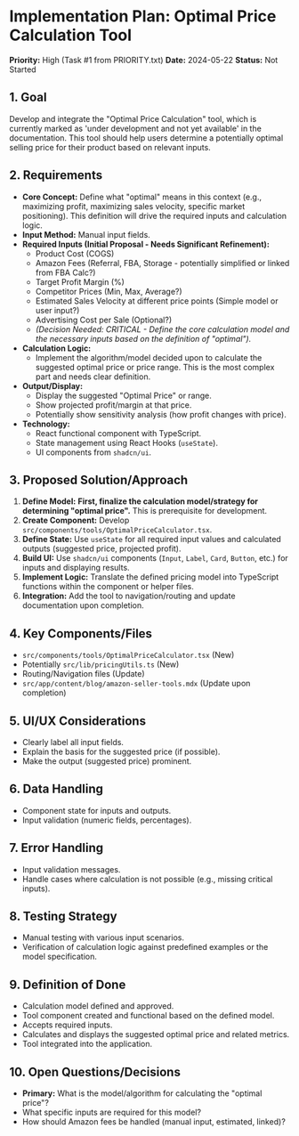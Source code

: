 # Implementation Plan: Optimal Price Calculation Tool

**Priority:** High (Task #1 from PRIORITY.txt)
**Date:** 2024-05-22
**Status:** Not Started

## 1. Goal

Develop and integrate the "Optimal Price Calculation" tool, which is currently marked as 'under development and not yet available' in the documentation. This tool should help users determine a potentially optimal selling price for their product based on relevant inputs.

## 2. Requirements

*   **Core Concept:** Define what "optimal" means in this context (e.g., maximizing profit, maximizing sales velocity, specific market positioning). This definition will drive the required inputs and calculation logic.
*   **Input Method:** Manual input fields.
*   **Required Inputs (Initial Proposal - Needs Significant Refinement):**
    *   Product Cost (COGS)
    *   Amazon Fees (Referral, FBA, Storage - potentially simplified or linked from FBA Calc?)
    *   Target Profit Margin (%)
    *   Competitor Prices (Min, Max, Average?)
    *   Estimated Sales Velocity at different price points (Simple model or user input?)
    *   Advertising Cost per Sale (Optional?)
    *   *(Decision Needed: CRITICAL - Define the core calculation model and the necessary inputs based on the definition of "optimal").*
*   **Calculation Logic:**
    *   Implement the algorithm/model decided upon to calculate the suggested optimal price or price range. This is the most complex part and needs clear definition.
*   **Output/Display:**
    *   Display the suggested "Optimal Price" or range.
    *   Show projected profit/margin at that price.
    *   Potentially show sensitivity analysis (how profit changes with price).
*   **Technology:**
    *   React functional component with TypeScript.
    *   State management using React Hooks (`useState`).
    *   UI components from `shadcn/ui`.

## 3. Proposed Solution/Approach

1.  **Define Model:** **First, finalize the calculation model/strategy for determining "optimal price".** This is prerequisite for development.
2.  **Create Component:** Develop `src/components/tools/OptimalPriceCalculator.tsx`.
3.  **Define State:** Use `useState` for all required input values and calculated outputs (suggested price, projected profit).
4.  **Build UI:** Use `shadcn/ui` components (`Input`, `Label`, `Card`, `Button`, etc.) for inputs and displaying results.
5.  **Implement Logic:** Translate the defined pricing model into TypeScript functions within the component or helper files.
6.  **Integration:** Add the tool to navigation/routing and update documentation upon completion.

## 4. Key Components/Files

*   `src/components/tools/OptimalPriceCalculator.tsx` (New)
*   Potentially `src/lib/pricingUtils.ts` (New)
*   Routing/Navigation files (Update)
*   `src/app/content/blog/amazon-seller-tools.mdx` (Update upon completion)

## 5. UI/UX Considerations

*   Clearly label all input fields.
*   Explain the basis for the suggested price (if possible).
*   Make the output (suggested price) prominent.

## 6. Data Handling

*   Component state for inputs and outputs.
*   Input validation (numeric fields, percentages).

## 7. Error Handling

*   Input validation messages.
*   Handle cases where calculation is not possible (e.g., missing critical inputs).

## 8. Testing Strategy

*   Manual testing with various input scenarios.
*   Verification of calculation logic against predefined examples or the model specification.

## 9. Definition of Done

*   Calculation model defined and approved.
*   Tool component created and functional based on the defined model.
*   Accepts required inputs.
*   Calculates and displays the suggested optimal price and related metrics.
*   Tool integrated into the application.

## 10. Open Questions/Decisions

*   **Primary:** What is the model/algorithm for calculating the "optimal price"?
*   What specific inputs are required for this model?
*   How should Amazon fees be handled (manual input, estimated, linked)?